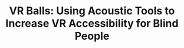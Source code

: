 ---
###############
# DO NOT EDIT
layout: proposal
###############

###############
# TO EDIT
# pub title
title: "VR Balls: Using Acoustic Tools to Increase VR Accessibility for Blind People"

# publication image
image:
 name: vrperspectives.jpg
 alt-text: "One headset, showing the lenses from within" # provide a short description for the image #a11y

# short description of the publication
motivation: "Virtual reality (VR) is slowly becoming mainstream, paving the way for a large number of applications in a variety of contexts, such as gaming and entertainment, education, and employee training. Despite the hype about immersive experiences that VR can offer, there are numerous accounts of its inaccessibility. In particular, VR applications rely heavily on visual feedback as an essential modality, neglecting people with visual impairments who are either being delivered with poor VR experiences or are excluded."

work: "Our recent work has focused on understanding how audio feedback can provide greater knowledge of a virtual environment to blind people, improving the accessibility of VR experiences. In this topic, you will explore how blind users can make use of acoustic tools (in this case, Balls) to improve their awareness of the environment. Examples include placing a Ball at a specific place, emitting sound, to serve as a landmark, or throwing a Ball to understand if there is open space ahead, walls, or objects. The work will include developing environments in Unity, working with VR headsets, and involving blind people in user studies."

# people associated with the publication
people:
 - jpvg
 - tjvg
 - afpr

###
---